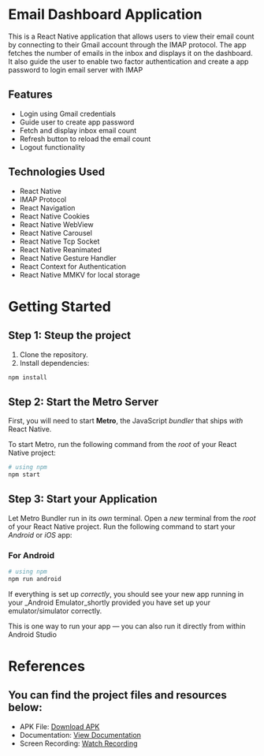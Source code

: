 
# Email Dashboard Application

This is a React Native application that allows users to view their email count by connecting to their Gmail account through the IMAP protocol. The app fetches the number of emails in the inbox and displays it on the dashboard. It also guide the user to enable two factor authentication and create a app password to login email server with IMAP

## Features

- Login using Gmail credentials
- Guide user to create app password
- Fetch and display inbox email count
- Refresh button to reload the email count
- Logout functionality

## Technologies Used

- React Native
- IMAP Protocol
- React Navigation
- React Native Cookies
- React Native WebView
- React Native Carousel
- React Native Tcp Socket
- React Native Reanimated
- React Native Gesture Handler
- React Context for Authentication
- React Native MMKV for local storage

# Getting Started

## Step 1: Steup the project


1. Clone the repository.
2. Install dependencies:
```bash
npm install
```

## Step 2: Start the Metro Server

First, you will need to start **Metro**, the JavaScript _bundler_ that ships _with_ React Native.

To start Metro, run the following command from the _root_ of your React Native project:

```bash
# using npm
npm start
```

## Step 3: Start your Application

Let Metro Bundler run in its _own_ terminal. Open a _new_ terminal from the _root_ of your React Native project. Run the following command to start your _Android_ or _iOS_ app:

### For Android

```bash
# using npm
npm run android
```

If everything is set up _correctly_, you should see your new app running in your _Android Emulator_shortly provided you have set up your emulator/simulator correctly.

This is one way to run your app — you can also run it directly from within Android Studio

# References

## You can find the project files and resources below:
- APK File: [Download APK](https://drive.google.com/file/d/1Hx6_UH1K3Cta6BirZ4T6m1EKbDv9ndVV/view?usp=sharing)
- Documentation: [View Documentation](https://drive.google.com/file/d/1rAAL3-NnxOE5cvD5ft-s_HQkOvZGs2Vm/view?usp=sharing)
- Screen Recording: [Watch Recording](https://drive.google.com/file/d/1ZGPJPZz34DYYLLeNgiW36FCe0UB_S6vM/view?usp=sharing)

